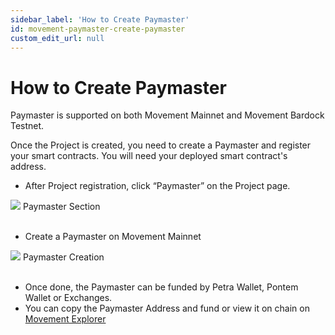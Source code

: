 ```yaml
---
sidebar_label: 'How to Create Paymaster'
id: movement-paymaster-create-paymaster
custom_edit_url: null
---
```


# How to Create Paymaster

<span className="text-lg text-[rgb(192,192,192)]">Paymaster is supported on both Movement Mainnet and Movement Bardock Testnet.</span>

Once the Project is created, you need to create a Paymaster and register your smart contracts. You will need your deployed smart contract's address.

* After Project registration, click “Paymaster” on the Project page.

<div className="flex flex-col items-center">
    <img src="/img/MOVEMENT/paymaster/create/create.jpg"/>
    <span className="font-bold text-[rgb(192,192,192)]">Paymaster Section</span>
</div>
<br/>

* Create a Paymaster on Movement Mainnet

<div className="flex flex-col items-center">
    <img className="w-[80%]" src="/img/MOVEMENT/paymaster/create/create-1.jpg"/>
    <span className="font-bold text-[rgb(192,192,192)]">Paymaster Creation</span>
</div>
<br/>


* Once done, the Paymaster can be funded by Petra Wallet, Pontem Wallet or Exchanges.
* You can copy the Paymaster Address and fund or view it on chain on [Movement Explorer](https://explorer.movementnetwork.xyz/?network=testnet)